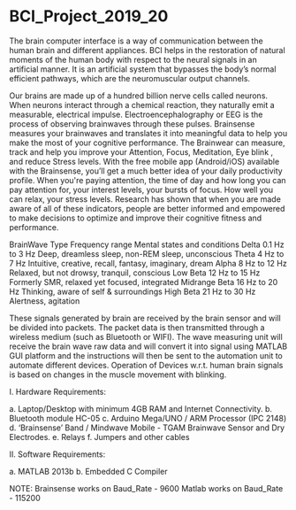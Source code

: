 # BCI_Project_2019_20

The brain computer interface is a way of communication between the human brain and different appliances. BCI helps in the restoration of natural moments of the human body with respect to the neural signals in an artificial manner. It is an artificial system that bypasses the body’s normal efficient pathways, which are the neuromuscular output channels.

Our brains are made up of a hundred billion nerve cells called neurons. When neurons interact through a chemical reaction, they naturally emit a measurable, electrical impulse. Electroencephalography or EEG is the process of observing brainwaves through these pulses.
Brainsense measures your brainwaves and translates it into meaningful data to help you make the most of your cognitive performance. The Brainwear can measure, track and help you improve your Attention, Focus, Meditation, Eye blink , and reduce Stress levels. With the free mobile app (Android/iOS) available with the Brainsense, you’ll get a much better idea of your daily productivity profile. When you're paying attention, the time of day and how long you can pay attention for, your interest levels, your bursts of focus. How well you can relax, your stress levels. Research has shown that when you are made aware of all of these indicators, people are better informed and empowered to make decisions to optimize and improve their cognitive fitness and performance.

BrainWave 
Type    Frequency range    Mental states and conditions
Delta   0.1 Hz to 3 Hz     Deep, dreamless sleep, non-REM sleep, unconscious
Theta   4 Hz to 7 Hz       Intuitive, creative, recall, fantasy, imaginary, dream
Alpha   8 Hz to 12 Hz      Relaxed, but not drowsy, tranquil, conscious
Low Beta 12 Hz to 15 Hz    Formerly SMR, relaxed yet focused, integrated
Midrange Beta 16 Hz to 20 Hz Thinking, aware of self & surroundings
High Beta     21 Hz to 30 Hz Alertness, agitation

These signals generated by brain are received by the brain sensor and will be divided into packets. The packet data is then transmitted through a wireless medium (such as Bluetooth or WIFI). The wave measuring unit will receive the brain wave raw data and will convert it into signal using MATLAB GUI platform and the instructions will then be sent to the automation unit to automate different devices. Operation of Devices w.r.t. human brain signals is based on changes in the muscle movement with blinking.

I.	Hardware Requirements: 

a.	Laptop/Desktop with minimum 4GB RAM and Internet Connectivity. 
b.	Bluetooth module HC-05
c.	Arduino Mega/UNO / ARM Processor (IPC 2148)
d.	‘Brainsense’ Band / Mindwave Mobile - TGAM Brainwave Sensor and Dry Electrodes.
e.	Relays
f.	Jumpers and other cables

II.	Software Requirements: 

a.	MATLAB 2013b
b.	Embedded C Compiler

NOTE:
Brainsense works on Baud_Rate - 9600
Matlab works on Baud_Rate - 115200
